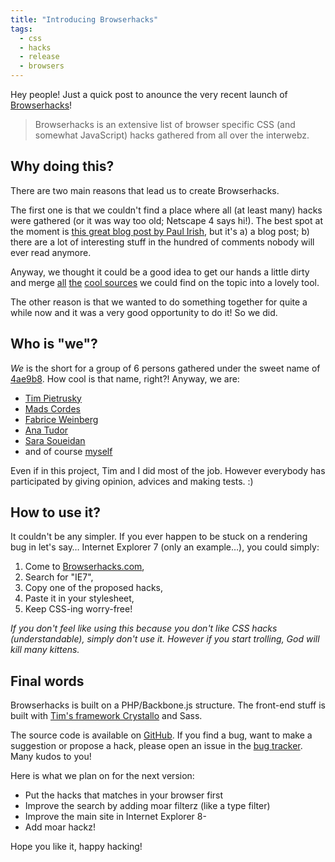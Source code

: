 ```yaml
---
title: "Introducing Browserhacks"
tags:
  - css
  - hacks
  - release
  - browsers
---
```


Hey people! Just a quick post to anounce the very recent launch of [Browserhacks](http://browserhacks.com)!

> Browserhacks is an extensive list of browser specific CSS (and somewhat JavaScript) hacks gathered from all over the interwebz.

## Why doing this?

There are two main reasons that lead us to create Browserhacks.

The first one is that we couldn't find a place where all (at least many) hacks were gathered (or it was way too old; Netscape 4 says hi!). The best spot at the moment is [this great blog post by Paul Irish](https://paulirish.com/2009/browser-specific-css-hacks/), but it's a) a blog post; b) there are a lot of interesting stuff in the hundred of comments nobody will ever read anymore.

Anyway, we thought it could be a good idea to get our hands a little dirty and merge [all](https://paulirish.com/2009/browser-specific-css-hacks/) [the](https://gist.github.com/983116) [cool sources](https://www.impressivewebs.com/ie10-css-hacks/) we could find on the topic into a lovely tool.

The other reason is that we wanted to do something together for quite a while now and it was a very good opportunity to do it! So we did.

## Who is "we"?

_We_ is the short for a group of 6 persons gathered under the sweet name of [4ae9b8](http://4ae9b8.com). How cool is that name, right?! Anyway, we are:

* [Tim Pietrusky](https://twitter.com/timpietrusky)
* [Mads Cordes](https://twitter.com/mobilpadde)
* [Fabrice Weinberg](https://twitter.com/fweinb)
* [Ana Tudor](https://twitter.com/thebabydino)
* [Sara Soueidan](https://twitter.com/sarasoueidan)
* and of course [myself](https://twitter.com/hugogiraudel)

Even if in this project, Tim and I did most of the job. However everybody has participated by giving opinion, advices and making tests. :)

## How to use it?

It couldn't be any simpler. If you ever happen to be stuck on a rendering bug in let's say… Internet Explorer 7 (only an example…), you could simply:

1. Come to [Browserhacks.com](http://browserhacks.com),
2. Search for "IE7",
3. Copy one of the proposed hacks,
4. Paste it in your stylesheet,
5. Keep CSS-ing worry-free!

_If you don't feel like using this because you don't like CSS hacks (understandable), simply don't use it. However if you start trolling, God will kill many kittens._

## Final words

Browserhacks is built on a PHP/Backbone.js structure. The front-end stuff is built with [Tim's framework Crystallo](http://timpietrusky.github.com/crystallo/) and Sass.

The source code is available on [GitHub](https://github.com/4ae9b8/browserhacks). If you find a bug, want to make a suggestion or propose a hack, please open an issue in the [bug tracker](https://github.com/4ae9b8/browserhacks/issues?state=open). Many kudos to you!

Here is what we plan on for the next version:

* Put the hacks that matches in your browser first
* Improve the search by adding moar filterz (like a type filter)
* Improve the main site in Internet Explorer 8-
* Add moar hackz!

Hope you like it, happy hacking!
